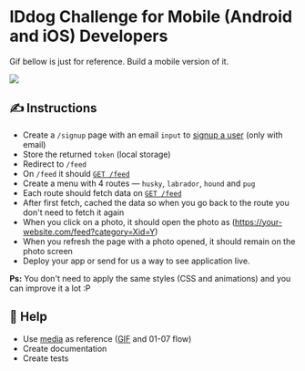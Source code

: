 # IDdog Challenge for Mobile (Android and iOS) Developers

Gif bellow is just for reference. Build a mobile version of it.

<img src="https://github.com/idwall/desafios-iddog/blob/master/frontend/media/id-dog.gif?raw=true" />

## ✍️ Instructions

* Create a `/signup` page with an email `input` to [signup a user](https://iddog-api.now.sh/signup) (only with email)
* Store the returned `token` (local storage)
* Redirect to `/feed`
* On `/feed` it should [`GET /feed`](https://iddog-api.now.sh/feed)
* Create a menu with 4 routes — `husky`, `labrador`, `hound` and `pug`
* Each route should fetch data on [`GET /feed`](https://iddog-api.now.sh/feed)
* After first fetch, cached the data so when you go back to the route you don't need to fetch it again
* When you click on a photo, it should open the photo as (https://your-website.com/feed?category=Xid=Y)
* When you refresh the page with a photo opened, it should remain on the photo screen
* Deploy your app or send for us a way to see application live.

**Ps:** You don't need to apply the same styles (CSS and animations) and you can improve it a lot :P 

## 🙋‍ Help

* Use [media](https://github.com/idwall/desafios-iddog/tree/master/frontend/media) as reference ([GIF](https://github.com/idwall/desafios-iddog/tree/master/frontend/media/id-dog.gif) and 01-07 flow)
* Create documentation
* Create tests
